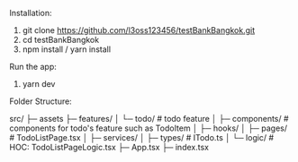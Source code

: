 Installation:

1. git clone https://github.com/l3oss123456/testBankBangkok.git
2. cd testBankBangkok
3. npm install / yarn install

Run the app:

1. yarn dev

Folder Structure:

src/
├─ assets
├─ features/
│ └─ todo/ # todo feature
│ ├─ components/ # components for todo's feature such as TodoItem
│ ├─ hooks/
│ ├─ pages/ # TodoListPage.tsx
│ ├─ services/
│ ├─ types/ # ITodo.ts
│ └─ logic/ # HOC: TodoListPageLogic.tsx
├─ App.tsx
├─ index.tsx
